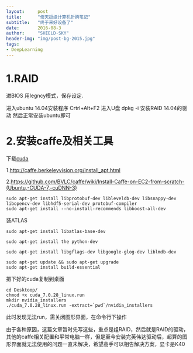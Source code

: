 ```yaml
---
layout:     post
title:      "倚天超级计算机折腾笔记"
subtitle:   "终于来好设备了"
date:       2016-08-3 
author:     "SHIELD-SKY"
header-img: "img/post-bg-2015.jpg"
tags:
- DeepLearning
---
```


1.RAID
==
进BIOS 用legncy模式，保存设定.


进入ubuntu 14.04安装程序
Crtrl+Alt+F2 进入U盘 dpkg -i 安装RAID 14.04的驱动
然后正常安装ubuntu即可

2.安装caffe及相关工具
==
下载[cuda](https://developer.nvidia.com/cuda-downloads)

1.http://caffe.berkeleyvision.org/install_apt.html

2.https://github.com/BVLC/caffe/wiki/Install-Caffe-on-EC2-from-scratch-(Ubuntu,-CUDA-7,-cuDNN-3)



```
sudo apt-get install libprotobuf-dev libleveldb-dev libsnappy-dev libopencv-dev libhdf5-serial-dev protobuf-compiler
sudo apt-get install --no-install-recommends libboost-all-dev
```
装ATLAS
```
sudo apt-get install libatlas-base-dev
```

```
sudo apt-get install the python-dev
```

```
sudo apt-get install libgflags-dev libgoogle-glog-dev liblmdb-dev
```

```
sudo apt-get update && sudo apt-get upgrade
sudo apt-get install build-essential
```

把下好的cuda复制到桌面


```
cd Desktoop/
chmod +x cuda_7.0.28_linux.run
mkdir nvidia_installers
./cuda_7.0.28_linux.run -extract=`pwd`/nvidia_installers
```

此时发现无法run，需关闭图形界面，在命令行下操作

由于各种原因，这篇文章暂时先写这些，重点是组RAID，然后就是RAID的驱动，其他的caffe相关配置和平常电脑一样，但是至今安装完英伟达驱动后，超算的图形界面就无法使用的问题一直未解决，希望高手可以相告解决方案，显卡是K40



